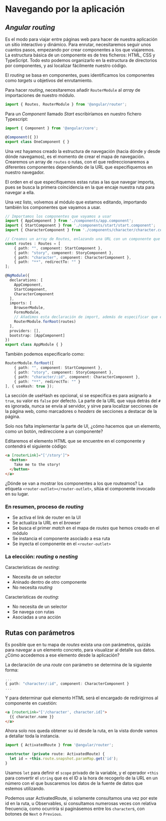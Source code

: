 # Navegando por la aplicación

## _Angular routing_

Es el modo para viajar entre páginas web para hacer de nuestra aplicación un sitio interactivo y dinámico. Para enrutar, necesitaremos seguir unos cuantos pasos, empezando por crear componentes a los que viajaremos. La estructura básica de un componente es de tres ficheros: HTML, CSS y TypeScript. Todo esto podemos organizarlo en la estructura de directorios por componentes, y así localizar fácilmente nuestro código.

El _routing_ se basa en componentes, pues identificamos los componentes como _targets_ u objetivos del enrutamiento.

Para hacer _routing_, necesitaremos añadir `RouterModule` al _array_ de importaciones de nuestro módulo.

```ts
import { Routes, RouterModule } from '@angular/router';
```

Para un _Component_ llamado _Start_ escribiríamos en nuestro fichero Typescript:

```ts
import { Component } from '@angular/core';

@Component({ })
export class OneComponent { }
```

Una vez hayamos creado la estructura de navegación (hacia dónde y desde dónde navegamos), es el momento de crear el mapa de navegación. Crearemos un array de `routes` o rutas, con el que redireccionaremos a diferentes componentes dependiendo de la URL que especifiquemos en nuestro navegador.

El orden en el que especifiquemos estas rutas a las que navegar importa, pues se busca la primera coincidencia en la que encaje nuestra ruta para navegar a ella.

Una vez listo, volvemos al módulo que estamos editando, importando también los componentes que vayamos a usar.

```ts
// Importamos los componentes que vayamos a usar
import { AppComponent } from './components/app.component';
import { StartComponent } from './components/start/start.component';
import { CharacterComponent } from './components/character/character.component';

// Creamos un array de Routes, enlazando una URL con un componente que se va a mostrar
const routes : Routes = [
    { path: "", component: StartComponent },
    { path: "story", component: StoryComponent },
    { path: "character", component: CharacterComponent },
    { path: "**", redirectTo: "" }
];

@NgModule({
  declarations: [
    AppComponent,
    StartComponent,
    CharacterComponent
  ],
  imports: [
    BrowserModule,
    FormsModule,
    // Añadimos esta declaración de import, además de especificar que el objeto de rounting será el array creado
    RouterModule.forRoot(routes)
  ],
  providers: [],
  bootstrap: [AppComponent]
})
export class AppModule { }
```

También podemos especificarlo como:

```ts
RouterModule.forRoot([
    { path: "", component: StartComponent },
    { path: "story", component: StoryComponent },
    { path: "character/:id", component: CharacterComponent },
    { path: "**", redirectTo: "" }
], { useHash: true });
```

La sección de useHash es opcional, si se especifica es para asignarlo a `true`, su valor es `false` por defecto. La parte de la URL que vaya detrás del `#` es ignorada, nunca se envía al servidor, y sirve para localizar secciones de la página web, como marcadores o _headers_ de secciones a destacar de la página.

Solo nos falta implementar la parte de UI, ¿cómo hacemos que un elemento, como un botón, redireccione a un componente?

Editaremos el elemento HTML que se encuentre en el componente y contendrá el siguiente código:

```html
<a [routerLink]="['/story']">
  <button>
    Take me to the story!
  </button>
</a>
```

¿Dónde se van a mostrar los componentes a los que routeamos? La etiqueta `<router-outlet></router-outlet>`, sitúa el componente invocado en su lugar.

### En resumen, proceso de _routing_

* Se activa el link de router en la UI
* Se actualiza la URL en el _browser_
* Se busca el primer _match_ en el mapa de _routes_ que hemos creado en el módulo
* Se instancia el componente asociado a esa ruta
* Se inyecta el componente en el `<router-outlet>`

### La elección: _routing_ o _nesting_

Características de _nesting_:

* Necesita de un selector
* Aninado dentro de otro componente
* No necesita _routing_

Características de _routing_:

* No necesita de un selector
* Se navega con rutas
* Asociadas a una acción

## Rutas con parámetros

Es posible que en tu mapa de _routes_ exista una con parámetros, quizás para navegar a un elemento concreto, para visualizar al detalle sus datos. ¿Cómo accedemos a ese elemento desde la aplicación?

La declaración de una _route_ con parámetro se determina de la siguiente forma:

```ts
...
{ path: "character/:id", component: CharacterComponent }
...
```

Y para determinar qué elemento HTML será el encargado de redirigirnos al componente en cuestión:

```html
<a [routerLink="['/character', character.id]">
  {{ character.name }}
</a>
```

Ahora solo nos queda obtener su id desde la ruta, en la vista donde vamos a detallar toda la instancia.

```ts
import { ActivatedRoute } from '@angular/router';

constructor (private route: ActivatedRoute) {
  let id = +this.route.snapshot.paramMap.get('id');
}
```

Usamos `let` para definir el `scope` privado de la variable, y el operador `+this` para convertir el `string` que es el ID a la hora de recogerlo de la URL en un número con el que buscaremos los datos de la fuente de datos que estemos utilizando.

Podemos usar ActivatedRoute, si solamente consultamos una vez por este id en la ruta, u Observables, si consultamos numerosas veces con relativa frecuencia, como ocurriría si paginásemos entre los `character`s, con botones de `Next` o `Previous`.
